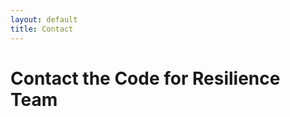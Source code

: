 ```yaml
---
layout: default
title: Contact 
---
```


Contact the Code for Resilience Team
====================================
